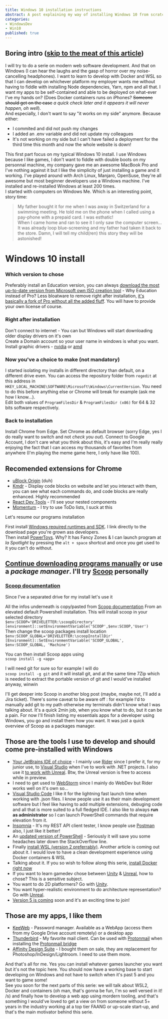 ```yaml
---
title: Windows 10 installation instructions
abstract: A post explaining my way of installing Windows 10 from scratch. No bullshit, (nearly) no registry manipulation. Get a functionning Windows 10 installation with minimum bloat!
categories: 
- WindowsDev
- Win10
published: true
---
```

## Boring intro ([skip to the meat of this article](#windows-10-install))
I will try to do a serie on modern web software development. And that on Windows (I can hear the laughs and the gasp of horror over my noise-cancelling headphones). I want to learn to develop with Docker and WSL so that I can develop on whichever platform my employer wants me without having to fiddle with installing Node dependencies, Yarn, npm and all that. I want my apps to be self-contained and able to be deployed on what-ever I've my hands on? (Does Docker containers runs on iPhones? ~~Someone should get on the case~~ *a quick check later and it appears it will never happen, oh well*).  
And especially, I don't want to say "it works on my side" anymore. Because either:
- I commited and did not push my changes
- I added an .env variable and did not update my colleagues
- It's not working on my side but I can't have failed a deployment for the third time this month and now the whole website is down!

This first part focus on my typical Windows 10 install. I use Windows because I like games, I don't want to fiddle with double boots on my personnal machine, my company gave me an awesome MacBook Pro and I've nothing against it but I like the simplicity of just installing a game and it working. I've played around with Arch Linux, Manjaro, OpenSuse, they're all awesome but most beginner developers use a Windows machine. I've installed and re-installed Windows at least 200 times.  
I started with computers on Windows Me. Which is an interesting point, story time:
> My father bought it for me when I was away in Switzerland for a swimming meeting. He told me on the phone when I called using a pay-phone with a prepaid card. I was esthatic!  
> When I came home and ran to see it I only saw the computer screen... It was already loop blue-screening and my father had taken it back to the store. Damn, I will tell my child(ren) this story they will be astonished!

# Windows 10 install

### Which version to chose
Preferably install an Education version, you can always [download the most up-to-date version from Microsoft own ISO creation tool](https://go.microsoft.com/fwlink/?LinkId=691209) - Why Education instead of Pro? Less bloatware to remove right after installation, [it's basically a fork of Pro without all the added fluff](https://support.microsoft.com/en-us/topic/windows-10-editions-for-education-customers-bf2572aa-5555-2b1e-f7ce-81e8ba890444#:~:text=Windows%2010%20Pro%20Education%20builds,including%20the%20removal%20of%20Cortana*.). You will have to provide your own license of course.

### Right after installation
Don't connect to internet - You can but Windows will start downloading older display drivers on it's own  
Create a Domain account so your user name in windows is what you want.  
Install graphic drivers - [nvidia](https://www.nvidia.com/Download/index.aspx) or [amd](https://www.amd.com/en/support)

### Now you've a choice to make (not mandatory)
I started isolating my installs in different directory than default, on a different drive even. You can access the repository folder from `regedit` at this address in  
`HKEY_LOCAL_MACHINE\SOFTWARE\Microsoft\Windows\CurrentVersion`. You need to do this before anything else or Chrome will break for example (ask me how I know...).  
Edit both values of `ProgramFilesDir` & `ProgramFilesDir (x86)` for 64 & 32 bits software respectively.


### Back to installation
Install Chrome from Edge. Set Chrome as default browser (sorry Edge, yes I do really want to switch and not *check you out*). Connect to Google Account, I don't care what you think about this, it's easy and I'm really really enjoying the fact that I can access my thousands of favorites from anywhere (I'm playing the meme game here, I only have like 100).

Recomended extensions for Chrome
---
- [uBlock Origin](https://chrome.google.com/webstore/detail/ublock-origin/cjpalhdlnbpafiamejdnhcphjbkeiagm?hl=en) (duh)
- [Kmdr](https://chrome.google.com/webstore/detail/kmdr/lbigelojleemicaaaogihjnabfndkdii) - Display code blocks on website and let you interact with them, you can see what each commands do, and code blocks are really enhanced. Highly recommended
- [React Dev Tools](https://chrome.google.com/webstore/detail/react-developer-tools/fmkadmapgofadopljbjfkapdkoienihi) - I'll see your nested components
- [Momentum](https://chrome.google.com/webstore/detail/momentum/laookkfknpbbblfpciffpaejjkokdgca) - I try to use ToDo lists, I suck at this

Let's resume our programs installation

First install [Windows required runtimes and SDK](https://dotnet.microsoft.com/download/dotnet). I link directly to the download page you're grown ass developers.  
Then install [PowerToys](https://aka.ms/installpowertoys). Why? It has Fancy Zones & I can launch program at *la Spotlight* by pressing the `alt + space` shortcut and once you get used to it you can't do without.  

## [Continue downloading programs manually](#those-are-the-tools-i-use-to-develop-and-should-come-pre-installed-with-windows) or use a *package manager*. I'll try [Scoop](https://scoop.sh/) personally

### [Scoop documentation](https://scoop-docs.vercel.app/docs/getting-started/Quick-Start.html#requirements)
Since I've a separated drive for my install let's use it  

All the infos underneath is copy/pasted from [Scoop documentation](https://scoop-docs.vercel.app/docs/getting-started/Quick-Start.html#requirements)
From an elevated default Powershell installation. This will install scoop in your selected directory  
`$env:SCOOP='DRIVELETTER:\scoopDirectory'`  
`[environment]::setEnvironmentVariable('SCOOP',$env:SCOOP,'User')`  
Then change the scoop packages install location  
`$env:SCOOP_GLOBAL='DRIVELETTER:\scoopInstallDir'`  
`[Environment]::SetEnvironmentVariable('SCOOP_GLOBAL', $env:SCOOP_GLOBAL, 'Machine')`  

You can then install Scoop apps using  
`scoop install -g <app>`

I will need git for sure so for example I will do  
`scoop install -g git` and it will install git, and at the same time 7Zip which is needed to extract the portable version of git and I would've installed anyway, winwin

I'll get deeper into Scoop in another blog post (maybe, maybe not, I'll add a Jira ticket). There's some caveat to be aware off : for example I'd to manually add git to my path otherwise my terminals didn't know what I was talking about. It's a quick 2min job, when you know what to do, but it can be a pain. For now I'll finish listing my essentials apps for a developer using Windows, you go and install them how you want. It was just a quick overview of Scoop as a packages manager.

## Those are the tools I use to develop and should come pre-installed with Windows
- [Your JetBrains IDE of choice](https://www.jetbrains.com/products/) - I mainly use [Rider](https://www.jetbrains.com/rider/) since I prefer it, for my junior use, to [Visual Studio](https://visualstudio.microsoft.com/vs/community/) when I've to work with .NET projects. I also use it [to work with Unreal](https://www.jetbrains.com/lp/rider-unreal/). Btw, the Unreal version is free to access while in preview.  
- I need to get used to [WebStorm](https://www.jetbrains.com/webstorm/) since I mainly do WebDev but Rider works well on it's own so...  
- [Visual Studio Code](https://code.visualstudio.com/) I like it for the lightning fast launch time when working with .json files. I know people use it as their main development software but I feel like having to add multiple extensions, debuging code and all that is more suited to a full fledged IDE. I also like to always **run as administrator** so I can launch PowerShell commands that require elevation from it. 
- [Insomnia](https://insomnia.rest/download) - It's my REST API client tester, I know people use [Postman](https://www.postman.com/product/api-client/) also, I just like it better!
- An [updated version of PowerShell](https://docs.microsoft.com/en-us/powershell/scripting/install/installing-powershell-core-on-windows?view=powershell-7.1) - Seriously it will save you some headaches later down the StackOverflow line.
- Finally [install WSL (version 2 preferrably)](https://docs.microsoft.com/en-us/windows/wsl/install-win10). Another article is coming out about it. I would love to have a clean development experience using Docker containers & WSL
- Talking about it. If you so wish to follow along this serie, [install Docker right now](https://docs.docker.com/docker-for-windows/install/)
- If you want to learn gamedev chose between [Unity](https://unity.com/) & [Unreal](https://www.unrealengine.com/en-US/), how to chose? This is a sensitive subject.
-  You want to do 2D platformers? Go with [Unity](https://store.unity.com/download-nuo).
-  You want hyper-realistic environment to do architecture representation? Go with [Unreal](https://www.unrealengine.com/en-US/download). 
- [Version 5 is coming](https://www.unrealengine.com/en-US/unreal-engine-5) soon and it's an exciting time to join!

## Those are my apps, I like them
- [KeeWeb](https://keeweb.info/) - Password manager. Available as a WebApp (access them from my Google Drive account remotely) or a desktop app  
- [Thunderbird](https://www.thunderbird.net/en-GB/) - My favorite mail client. Can be used with [Protonmail](https://protonmail.com/) when installing the [Protonmail bridge](https://protonmail.com/bridge/)  
- [Affinity Design Suite](https://affinity.serif.com/en-gb/) - I bought them on sale, they are replacement for Photoshop/InDesign/Lightroom. I need to use them more.

And that's all for me. Yes you can install whatever games launcher you want but it's not the topic here. You should now have a working base to start developing on Windows and not have to switch when it's past 5 and you want to game some!  
See you soon for the next parts of this serie: we will talk about WSL2, Docker and containers (oh man, that's gonna be fun, I'm so well versed in it! /s) and finally how to develop a web app using mordern tooling, and that's something I would've loved to get a view on from someone without 5+ years in the industry working at a top tier FAANG or up-scale start-up, and that's the main motivator behind this serie.
